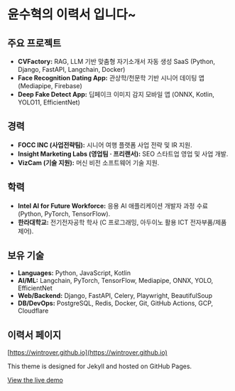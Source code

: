 # 윤수혁의 이력서 입니다~

## 주요 프로젝트

*   **CVFactory:** RAG, LLM 기반 맞춤형 자기소개서 자동 생성 SaaS (Python, Django, FastAPI, Langchain, Docker)
*   **Face Recognition Dating App:** 관상학/천문학 기반 시니어 데이팅 앱 (Mediapipe, Firebase)
*   **Deep Fake Detect App:** 딥페이크 이미지 감지 모바일 앱 (ONNX, Kotlin, YOLO11, EfficientNet)

## 경력

*   **FOCC INC (사업전략팀):** 시니어 여행 플랫폼 사업 전략 및 IR 지원.
*   **Insight Marketing Labs (영업팀 · 프리랜서):** SEO 스타트업 영업 및 사업 개발.
*   **VizCam (기술 지원):** 머신 비전 소프트웨어 기술 지원.

## 학력

*   **Intel AI for Future Workforce:** 응용 AI 애플리케이션 개발자 과정 수료 (Python, PyTorch, TensorFlow).
*   **한라대학교:** 전기전자공학 학사 (C 프로그래밍, 아두이노 활용 ICT 전자부품/제품 제어).

## 보유 기술

*   **Languages:** Python, JavaScript, Kotlin
*   **AI/ML:** Langchain, PyTorch, TensorFlow, Mediapipe, ONNX, YOLO, EfficientNet
*   **Web/Backend:** Django, FastAPI, Celery, Playwright, BeautifulSoup
*   **DB/DevOps:** PostgreSQL, Redis, Docker, Git, GitHub Actions, GCP, Cloudflare

## 이력서 페이지

[https://wintrover.github.io](https://wintrover.github.io)

This theme is designed for Jekyll and hosted on GitHub Pages.

[View the live demo](https://wintrover.github.io/modern-resume-theme/)
